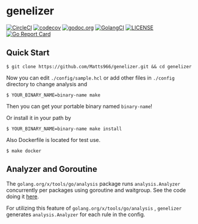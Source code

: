 # genelizer 
[![CircleCI][circleci-badge]][circleci]
[![codecov][codecov-badge]][codecov]
[![godoc.org][godoc-badge]][godoc]
[![GolangCI][golangci-badge]][golangci]
[![LICENSE][license-badge]][license]
[![Go Report Card][go-report-card-badge]][go-report-card]

## Quick Start

```
$ git clone https://github.com/Matts966/genelizer.git && cd genelizer
```

Now you can edit `./config/sample.hcl` or add other files in `./config` directory to change analysis and

```
$ YOUR_BINARY_NAME=binary-name make
```

Then you can get your portable binary named `binary-name`!

Or install it in your path by

```
$ YOUR_BINARY_NAME=binary-name make install
```

Also Dockerfile is located for test use.

```
$ make docker
```

## Analyzer and Goroutine

The `golang.org/x/tools/go/analysis` package runs `analysis.Analyzer` concurrently per packages using goroutine and waitgroup.
See the code doing it [here](https://github.com/golang/tools/blob/be0da057c5e3c2df569a2c25cd280149b7d7e7d0/go/analysis/internal/checker/checker.go#L201).

For utilizing this feature of `golang.org/x/tools/go/analysis` , `genelizer` generates `analysis.Analyzer` for each rule in the config.

[circleci-badge]: https://circleci.com/gh/Matts966/genelizer.svg?style=svg
[circleci]: https://circleci.com/gh/Matts966/genelizer
[codecov]: https://codecov.io/gh/Matts966/genelizer/branch/master/graph/badge.svg
[codecov-badge]: https://codecov.io/gh/Matts966/genelizer
[godoc]: https://godoc.org/github.com/Matts966/genelizer
[godoc-badge]: https://img.shields.io/badge/godoc-reference-4F73B3.svg?style=flat-square&label=%20godoc.org
[golangci]: https://golangci.com/r/github.com/Matts966/genelizer
[golangci-badge]: https://golangci.com/badges/github.com/Matts966/genelizer.svg
[license-badge]: https://img.shields.io/badge/License-MIT-yellow.svg
[license]: https://opensource.org/licenses/MIT
[go-report-card]: https://goreportcard.com/report/github.com/Matts966/genelizer
[go-report-card-badge]: https://goreportcard.com/badge/github.com/Matts966/genelizer
